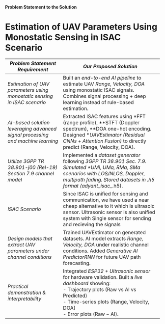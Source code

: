 **Problem Statement to the Solution**
# Estimation of UAV Parameters Using Monostatic Sensing in ISAC Scenario 

| *Problem Statement Requirement* | *Our Proposed Solution* |
|-----------------------------------|----------------------------|
| *Estimation of UAV parameters using monostatic sensing in ISAC scenario* | Built an *end-to-end AI pipeline* to estimate UAV *Range, Velocity, DOA* using monostatic ISAC signals. Combines signal processing + deep learning instead of rule-based estimation. |
| *AI-based solution leveraging advanced signal processing and machine learning* | Extracted ISAC features using *FFT (range profile), **STFT (Doppler spectrum), **DOA one-hot encoding. Designed **UAVEstimator (Residual CNNs + Attention Fusion)* to directly predict {Range, Velocity, DOA}. |
| *Utilize 3GPP TR 38.901-j00 (Rel-19) Section 7.9 channel model* | Implemented a *dataset generator* following *3GPP TR 38.901 Sec. 7.9. Simulated **UMi, UMa, RMa, SMa* scenarios with LOS/NLOS, Doppler, multipath fading. Stored datasets in .h5 format (adyant_isac_*.h5). |
| *ISAC Scenario* | Since ISAC is unified for sensing and communication, we have used a near cheap alternative to it which is ultrasoic sensor. Ultrasonic sensor is also unified system with Single sensor for sending and recieving the signals|
| *Design models that extract UAV parameters under channel conditions* | Trained UAVEstimator on generated datasets. AI model extracts *Range, Velocity, DOA* under realistic channel conditions. Added *Generative AI PredictorRNN* for future UAV path forecasting. |
| *Practical demonstration & interpretability* | Integrated *ESP32 + Ultrasonic sensor* for hardware validation. Built a *live dashboard* showing: <br> - Trajectory plots (Raw vs AI vs Predicted) <br> - Time-series plots (Range, Velocity, DOA) <br> - Error plots (Raw − AI). |
